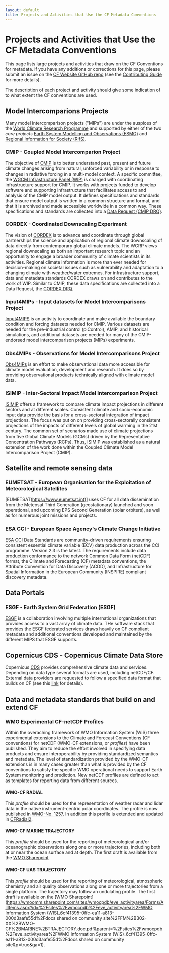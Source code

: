 ```yaml
---
layout: default
title: Projects and Activities that Use the CF Metadata Conventions
---
```


# Projects and Activities that Use the CF Metadata Conventions

This page lists large projects and activities that draw on the CF Conventions for metadata.
If you have any additions or corrections for this page, please submit an issue on the [CF Website GitHub repo][website-repo] (see the [Contributing Guide][website-contrib] for more details).

The description of each project and activity should give some indication of to what extent the CF conventions are used.

[website-repo]: https://github.com/cf-convention/cf-convention.github.io
[website-contrib]: https://github.com/cf-convention/cf-convention.github.io/blob/master/CONTRIBUTING.md

## Model Intercomparions Projects

Many model intercomparison projects ("MIPs") are under the auspices of the [World Climate Research Programme](https://www.wcrp-climate.org/) and supported by either of the two *core projects* [Earth System Modelling and Observations (ESMO)](https://www.wcrp-climate.org/esmo-overview) and [Regional Information for Society (RIfS)](https://www.wcrp-climate.org/rifs-overview).

### CMIP - Coupled Model Intercomparion Project

The objective of [CMIP](https://www.wcrp-climate.org/wgcm-cmip) is to better understand past, present and future climate changes arising from natural, unforced variability or in response to changes in radiative forcing in a multi-model context. A specific committee, the [WGCM Infrastructure Panel (WIP)](https://www.wcrp-climate.org/wgcm-cmip/wip) is charged with coordinating infrastructure support for CMIP. It works with projects funded to develop software and supporting infrastructure that facilitates access to and analysis of the CMIP model output. It defines specifications and standards that ensure model output is written in a common structure and format, and that it is archived and made accessible worldwide in a common way.  These specifications and standards are collected into a [Data Request (CMIP DRQ)](https://wcrp-cmip.github.io/WGCM_Infrastructure_Panel/CMIP6/data_request.html). 

### CORDEX - Coordinated Downscaling Experiment

The vision of [CORDEX](https://cordex.org) is to advance and coordinate through global partnerships the science and application of regional climate downscaling of data directly from contemporary global climate models. The WCRP views regional downscaling as both an important research topic and an opportunity to engage a broader community of climate scientists in its activities. Regional climate information is more than ever needed for decision-making on societal issues such as vulnerability and adaptation to a changing climate with weather/water extremes. For infrastructure support, data and metadata standards CORDEX draws on and contributes to the work of WIP. Similar to CMIP, these data specifications are collected into a Data Request, the [CORDEX DRQ](https://cordex.org/experiment-guidelines/cordex-cmip6/data-request-cordex-cmip6-rcms/).

### Input4MIPs - Input datasets for Model Intercomparisons Project

[Input4MIPS](https://pcmdi.llnl.gov/mips/input4MIPs/) is an activity to coordinate and make available the boundary condition and forcing datasets needed for CMIP. Various datasets are needed for the pre-industrial control (piControl), AMIP, and historical simulations, and additional datasets are needed for many of the CMIP-endorsed model intercomparison projects (MIPs) experiments.

### Obs4MIPs - Observations for Model Intercomparisons Project

[Obs4MIPs](https://www.wcrp-esmo.org/projects-and-panels/obs4mips) is an effort to make observational data more accessible for climate model evaluation, development and research. It does so by providing observational products technically aligned with climate model data.

### ISIMIP  - Inter-Sectoral Impact Model Intercomparison Project

[ISIMIP](https://www.isimip.org)  offers a framework to compare climate impact projections in different sectors and at different scales. Consistent climate and socio-economic input data provide the basis for a cross-sectoral integration of impact projections. The focus was put on on providing cross-sectorally consistent projections of the impacts of different levels of global warming in the 21st century. The common set of scenarios made use of climate projections from five Global Climate Models (GCMs) driven by the Representative Concentration Pathways (RCPs). Thus, ISIMIP was established as a natural extension of the work done within the Coupled Climate Model Intercomparison Project (CMIP). 
<!-- ***ISIMIP links to CF needs to be established - seems to use basic CMIP style metadata*** -->


## Satellite and remote sensing data

### EUMETSAT - European Organisation for the Exploitation of Meteorological Satellites
[EUMETSAT(https://www.eumetsat.int)] uses CF for all data dissemination from the Meteosat Third Generation (geostationary) launched and soon operational, and upcoming EPS Second Generation (polar orbiters), as well as for  numerous joint missions and projects.

### ESA CCI - European Space Agency's Climate Change Initiative

[ESA CCI](https://climate.esa.int/en/) Data Standards are community-driven requirements ensuring consistent essential climate variable (ECV) data production across the CCI programme. Version 2.3 is the latest. The requirements include data production conformance to the network Common Data Form (netCDF) format, the Climate and Forecasting (CF) metadata conventions, the Attribute Convention for Data Discovery (ACDD), and Infrastructure for Spatial Information in the European Community (INSPIRE) compliant discovery metadata.


## Data Portals

### ESGF - Earth System Grid Federation (ESGF)

[ESGF](https://esgf.llnl.gov) is a collaboration involving multiple international organizations that provides access to a vast array of climate data. THe software stack that provides the ESGF federated services draws heavily on CF compliant metadata and additional conventions developed and maintained by the different MIPS that ESGF supports. 

<!-- 
### NOAA NCEI -- National Oceanic and Atmospheric Administration's National Centers for Environmental Information

 NOAA [NCEI]()), use CF conventions for many of their climate and oceanographic datasets.
-->

## Copernicus CDS - Copernicus Climate Data Store

Copernicus [CDS](https://cds.climate.copernicus.eu) provides comprehensive climate data and services. Depending on data type several formats are used, including netCDF/CF. External data providers are requested to follow a specified data format that builds on CF (see this [link](https://confluence.ecmwf.int/display/COPSRV/%28version+C3S-0.3%29+Guide+to+NetCDF+encoding+for+C3S+providers) for details).


<!--

## JEDI - Joint Effort for Data assimilation Integration (JEDI)

JEDI is led by the Joint Center for Satellite Data Assimilation (JCSDA), uses CF conventions to handle diverse data types in a unified framework for weather prediction and climate research.


## Arctic Data Center

Managed by the National Center for Ecological Analysis and Synthesis (NCEAS), this repository adheres to CF conventions for its extensive collection of Arctic research data.


## Australian Integrated Marine Observing System (IMOS)

IMOS provides oceanographic data following the CF conventions, ensuring that their datasets are accessible and usable by the wider scientific community.

-->

## Data and metadata standards that build on and extend CF

### WMO Experimental CF-netCDF Profiles

Within the overaching framework of WMO Information System (WIS) three experimental extensions to the Climate and Forecast Conventions (CF conventions) for netCDF (WMO-CF extensions, or *profiles*) have been published. They aim to reduce the effort involved in specifying data products and ensure interoperability by providing standardized semantics and metadata. The level of standardization provided by the WMO-CF extensions is in many cases greater than what is provided by the CF conventions to satisfy the specific WMO operational needs to support Earth System monitoring and prediction. New netCDF profiles are defined to act as templates for reporting data from different sources. 

#### WMO-CF RADIAL 
This *profile* should be used for the representation of weather radar and lidar data in the native instrument-centric polar coordinates. The profile is now published in [WMO-No. 1257](https://library.wmo.int/records/item/68826-guide-to-operational-weather-radar-best-practices?language_id=13&back=&offset=5.). In addition this profile is extended and updated in [CFRadial2](http://dx.doi.org/10.5065/fy2k-x587).

#### WMO-CF MARINE TRAJECTORY

This *profile* should be used for the reporting of meteorological and/or oceanographic observations along one or more trajectories, including both at or near the ocean surface and at depth. The first draft is available from the [WMO Sharepoint](https://wmoomm.sharepoint.com/sites/wmocpdb/eve_activityarea/Forms/AllItems.aspx?id=%2Fsites%2Fwmocpdb%2Feve%5Factivityarea%2FWMO%20Information%20System%20%28WIS%29%5F6cf41395%2D0ffc%2Dea11%2Da813%2D000d3aafe55d%2Fdocs%20shared%20on%20community%20site%2FFM%2B302%2DXX%2BWMO%2DCF%2BMARINE%2BTRAJECTORY%2Edoc%2Epdf&parent=%2Fsites%2Fwmocpdb%2Feve%5Factivityarea%2FWMO%20Information%20System%20%28WIS%29%5F6cf41395%2D0ffc%2Dea11%2Da813%2D000d3aafe55d%2Fdocs%20shared%20on%20community%20site&p=true&ga=1)

#### WMO-CF UAS TRAJECTORY

This *profile* should be used for the reporting of meteorological, atmospheric chemistry and air quality observations along one or more trajectories from a single platform. The trajectory may follow an undulating profile. The first draft is available on the [WMO Sharepoint](https://wmoomm.sharepoint.com/sites/wmocpdb/eve_activityarea/Forms/AllItems.aspx?id=%2Fsites%2Fwmocpdb%2Feve_activityarea%2FWMO Information System (WIS)_6cf41395-0ffc-ea11-a813-000d3aafe55d%2Fdocs shared on community site%2FFM%2B302-XX%2BWMO-CF%2BMARINE%2BTRAJECTORY.doc.pdf&parent=%2Fsites%2Fwmocpdb%2Feve_activityarea%2FWMO Information System (WIS)_6cf41395-0ffc-ea11-a813-000d3aafe55d%2Fdocs shared on community site&p=true&ga=1).

